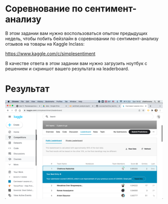 # Соревнование по сентимент-анализу
 

В этом задании вам нужно воспользоваться опытом предыдущих недель, чтобы побить бейзлайн в соревновании по сентимент-анализу отзывов на товары на Kaggle Inclass:

https://www.kaggle.com/c/simplesentiment

В качестве ответа в этом задании вам нужно загрузить ноутбук с решением и скриншот вашего результата на leaderboard.

# Результат

![alt text](result.png)
